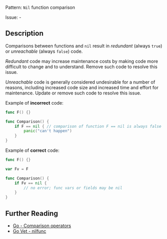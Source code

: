 Pattern: `Nil` function comparison

Issue: -

## Description

Comparisons between functions and `nil` result in _redundant_ (always `true`) or _unreachable_ (always `false`) code.


_Redundant_ code may increase maintenance costs by making code more difficult to change and to understand. Remove such code to resolve this issue.


_Unreachable_ code is generally considered undesirable for a number of reasons, including increased code size and increased time and effort for maintenance. Update or remove such code to resolve this issue.


Example of **incorrect** code:

```go
func F() {}

func Comparison() {
  	if F == nil { // comparison of function F == nil is always false
		panic("can't happen")
	}
}
```

Example of **correct** code:

```go
func F() {}

var Fv = F

func Comparison() {
	if Fv == nil {
		// no error; func vars or fields may be nil
	}
}
```

## Further Reading

* [Go - Comparison operators](https://golang.org/ref/spec#Comparison_operators)
* [Go Vet - nilfunc](https://golang.org/cmd/vet/#hdr-Nil_function_comparison)
